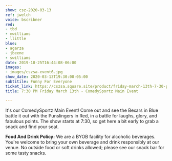 ```yaml
---
show: csz-2020-03-13
ref: jwelch
voice: bscribner
red:
- tbd
- mwilliams
- llittle
blue:
- agarza
- jbeene
- swilliams
date: 2019-10-25T16:44:08-06:00
images:
- images/cszsa-event6.jpg
show_date: 2020-03-13T19:30:00-05:00
subtitile: Funny For Everyone
ticket_link: https://cszsa.square.site/product/friday-march-13th-7-30-pm-comedysportz-main-event/183?cs=true
title: 7:30 PM Friday March 13th - ComedySportz Main Event

---
```

It's our ComedySportz Main Event! Come out and see the Bexars in Blue battle it out with the Punslingers in Red, in a battle for laughs, glory, and fabulous points. The show starts at 7:30, so get here a bit early to grab a snack and find your seat.

**Food And Drink Policy:** We are a BYOB facility for alcoholic beverages. You're welcome to bring your own beverage and drink responsibly at our venue. No outside food or soft drinks allowed; please see our snack bar for some tasty snacks.
